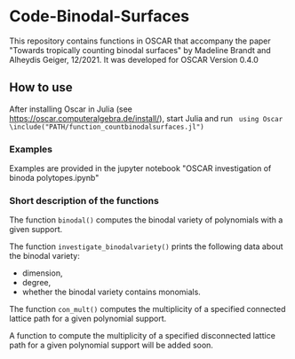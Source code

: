 # Code-Binodal-Surfaces
This repository contains functions in OSCAR that accompany the paper "Towards tropically counting binodal surfaces" by Madeline Brandt and Alheydis Geiger, 12/2021.
It was developed for OSCAR Version 0.4.0

## How to use
After installing Oscar in Julia (see https://oscar.computeralgebra.de/install/), start Julia and run
<code> using Oscar</code>
<code>\include("PATH/function_countbinodalsurfaces.jl")</code>

### Examples
Examples are provided in the jupyter notebook "OSCAR investigation of binoda polytopes.ipynb"

### Short description of the functions
The function <code>binodal()</code> computes the binodal variety of polynomials with a given support.

The function <code>investigate_binodalvariety()</code> prints the following data about the binodal variety:

- dimension, 
- degree,
- whether the binodal variety contains monomials.

The function <code>con_mult()</code> computes the multiplicity of a specified connected lattice path for a given polynomial support.

A function to compute the multiplicity of a specified disconnected lattice path for a given polynomial support will be added soon.
